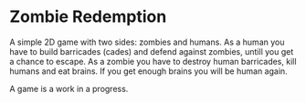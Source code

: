 # Zombie Redemption

A simple 2D game with two sides: zombies and humans.
As a human you have to build barricades (cades) and defend against zombies, untill you get a chance to escape.
As a zombie you have to destroy human barricades, kill humans and eat brains.
If you get enough brains you will be human again.

A game is a work in a progress.
